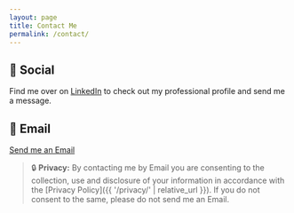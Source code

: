 ```yaml
---
layout: page
title: Contact Me
permalink: /contact/
---
```


## :iphone: Social

Find me over on [LinkedIn](https://www.linkedin.com/in/kit-france-a1a3b874) to check out my professional profile and send me a message.

## :e-mail: Email

 <a href="mailto:kit@kitfrance.com?subject=Hello!%20&body=Hi%20Kit!">Send me an Email</a>

> :lock: **Privacy:** By contacting me by Email you are consenting to the collection, use and disclosure of your information in accordance with the [Privacy Policy]({{ '/privacy/' | relative_url }}). If you do not consent to the same, please do not send me an Email.

